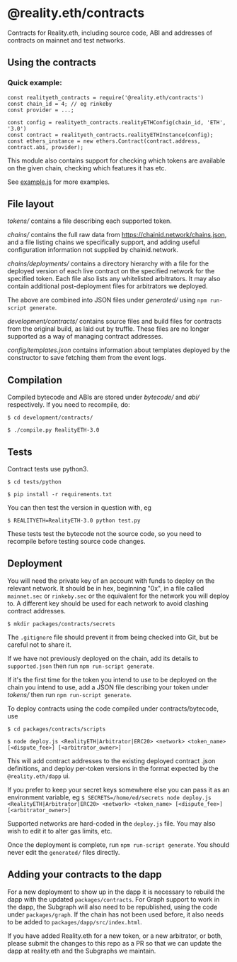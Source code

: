 # @reality.eth/contracts
Contracts for Reality.eth, including source code, ABI and addresses of contracts on mainnet and test networks.

## Using the contracts

### Quick example:

    const realityeth_contracts = require('@reality.eth/contracts')
    const chain_id = 4; // eg rinkeby
    const provider = ...;
    
    const config = realityeth_contracts.realityETHConfig(chain_id, 'ETH', '3.0')
    const contract = realityeth_contracts.realityETHInstance(config);
    const ethers_instance = new ethers.Contract(contract.address, contract.abi, provider);

This module also contains support for checking which tokens are available on the given chain, checking which features it has etc.

See [example.js](example.js) for more examples.


## File layout

*tokens/* contains a file describing each supported token.

*chains/* contains the full raw data from https://chainid.network/chains.json, and a file listing chains we specifically support, and adding useful configuration information not supplied by chainid.network.

*chains/deployments/* contains a directory hierarchy with a file for the deployed version of each live contract on the specified network for the specified token. Each file also lists any whitelisted arbitrators. It may also contain additional post-deployment files for arbitrators we deployed.

The above are combined into JSON files under *generated/* using `npm run-script generate`.

*development/contracts/* contains source files and build files for contracts from the original build, as laid out by truffle. These files are no longer supported as a way of managing contract addresses.

*config/templates.json* contains information about templates deployed by the constructor to save fetching them from the event logs.

## Compilation

Compiled bytecode and ABIs are stored under *bytecode/* and *abi/* respectively. If you need to recompile, do:

`$ cd development/contracts/`

`$ ./compile.py RealityETH-3.0`


## Tests

Contract tests use python3.

`$ cd tests/python`

`$ pip install -r requirements.txt`

You can then test the version in question with, eg

`$ REALITYETH=RealityETH-3.0 python test.py`

These tests test the bytecode not the source code, so you need to recompile before testing source code changes.

## Deployment

You will need the private key of an account with funds to deploy on the relevant network. It should be in hex, beginning "0x", in a file called `mainnet.sec` or `rinkeby.sec` or the equivalent for the network you will deploy to. A different key should be used for each network to avoid clashing contract addresses.

`$ mkdir packages/contracts/secrets`

The `.gitignore` file should prevent it from being checked into Git, but be careful not to share it.

If we have not previously deployed on the chain, add its details to `supported.json` then run `npm run-script generate`.

If it's the first time for the token you intend to use to be deployed on the chain you intend to use, add a JSON file describing your token under *tokens/* then run `npm run-script generate`.

To deploy contracts using the code compiled under contracts/bytecode, use

`$ cd packages/contracts/scripts`

`$ node deploy.js <RealityETH|Arbitrator|ERC20> <network> <token_name> [<dispute_fee>] [<arbitrator_owner>]`

This will add contract addresses to the existing deployed contract .json definitions, and deploy per-token versions in the format expected by the `@reality.eth/dapp` ui.

If you prefer to keep your secret keys somewhere else you can pass it as an environment variable, eg
`$ SECRETS=/home/ed/secrets node deploy.js <RealityETH|Arbitrator|ERC20> <network> <token_name> [<dispute_fee>] [<arbitrator_owner>]`

Supported networks are hard-coded in the `deploy.js` file. You may also wish to edit it to alter gas limits, etc.

Once the deployment is complete, run `npm run-script generate`. You should never edit the `generated/` files directly.

## Adding your contracts to the dapp

For a new deployment to show up in the dapp it is necessary to rebuild the dapp with the updated `packages/contracts`. For Graph support to work in the dapp, the Subgraph will also need to be republished, using the code under `packages/graph`. If the chain has not been used before, it also needs to be added to `packages/dapp/src/index.html`.

If you have added Reality.eth for a new token, or a new arbitrator, or both, please submit the changes to this repo as a PR so that we can update the dapp at reality.eth and the Subgraphs we maintain.


